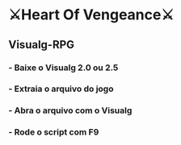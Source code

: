 # ⚔️Heart Of Vengeance⚔️

## Visualg-RPG

### - Baixe o Visualg 2.0 ou 2.5
### - Extraia o arquivo do jogo
### - Abra o arquivo com o Visualg
### - Rode o script com F9
